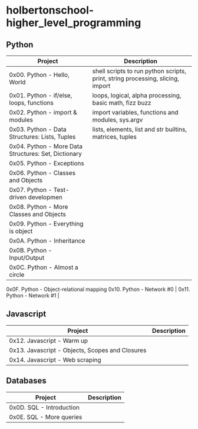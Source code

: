 # holbertonschool-higher_level_programming

## Python

Project | Description
--- | ---
0x00. Python - Hello, World | shell scripts to run python scripts, print, string processing, slicing, import
0x01. Python - if/else, loops, functions | loops, logical, alpha processing, basic math, fizz buzz
0x02. Python - import & modules | import variables, functions and modules, sys.argv
0x03. Python - Data Structures: Lists, Tuples | lists, elements, list and str builtins, matrices, tuples
0x04. Python - More Data Structures: Set, Dictionary |
0x05. Python - Exceptions |
0x06. Python - Classes and Objects |
0x07. Python - Test-driven developmen |
0x08. Python - More Classes and Objects |
0x09. Python - Everything is object |
0x0A. Python - Inheritance |
0x0B. Python - Input/Output |
0x0C. Python - Almost a circle |
0x0F. Python - Object-relational mapping
0x10. Python - Network #0 |
0x11. Python - Network #1 | 


## Javascript
Project | Description
--- | ---
0x12. Javascript - Warm up |
0x13. Javascript - Objects, Scopes and Closures |
0x14. Javascript - Web scraping | 

## Databases

Project | Description
--- | ---
0x0D. SQL - Introduction |
0x0E. SQL - More queries |
